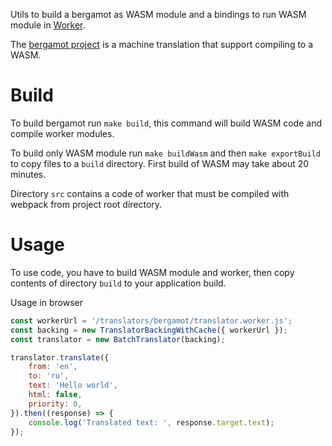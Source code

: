 Utils to build a bergamot as WASM module and a bindings to run WASM module in [Worker](https://developer.mozilla.org/en-US/docs/Web/API/Worker).

The [bergamot project](https://github.com/browsermt/bergamot-translator) is a machine translation that support compiling to a WASM.

# Build

To build bergamot run `make build`, this command will build WASM code and compile worker modules.

To build only WASM module run `make buildWasm` and then `make exportBuild` to copy files to a `build` directory.
First build of WASM may take about 20 minutes.

Directory `src` contains a code of worker that must be compiled with webpack from project root directory.

# Usage

To use code, you have to build WASM module and worker, then copy contents of directory `build` to your application build.

Usage in browser
```js
const workerUrl = '/translators/bergamot/translator.worker.js';
const backing = new TranslatorBackingWithCache({ workerUrl });
const translator = new BatchTranslator(backing);

translator.translate({
	from: 'en',
	to: 'ru',
	text: 'Hello world',
	html: false,
	priority: 0,
}).then((response) => {
	console.log('Translated text: ', response.target.text);
});
```
